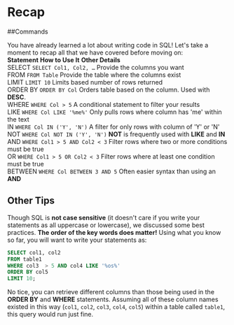 # Recap

##Commands

You have already learned a lot about writing code in SQL! Let's take a moment to recap all that we have covered before moving on:  
**Statement** 	**How to Use It** 	**Other Details**  
SELECT  ```SELECT Col1, Col2, …``` 	Provide the columns you want  
FROM    ```FROM Table``` 	Provide the table where the columns exist  
LIMIT   ```LIMIT 10``` 	Limits based number of rows returned  
ORDER BY 	```ORDER BY Col``` 	Orders table based on the column. Used with **DESC**.  
WHERE 	```WHERE Col > 5``` 	A conditional statement to filter your results  
LIKE 	```WHERE Col LIKE '%me%'``` 	Only pulls rows where column has 'me' within the text  
IN  ```WHERE Col IN ('Y', 'N')``` 	A filter for only rows with column of 'Y' or 'N'  
NOT     ```WHERE Col NOT IN ('Y', 'N')``` 	**NOT** is frequently used with **LIKE** and **IN**  
AND 	```WHERE Col1 > 5 AND Col2 < 3``` 	Filter rows where two or more conditions must be true  
OR 	```WHERE Col1 > 5 OR Col2 < 3``` 	Filter rows where at least one condition must be true  
BETWEEN 	```WHERE Col BETWEEN 3 AND 5``` 	Often easier syntax than using an **AND**  


## Other Tips

Though SQL is **not case sensitive** (it doesn't care if you write your statements as all uppercase or lowercase), we discussed some best practices. **The order of the key words does matter!** Using what you know so far, you will want to write your statements as:  
```SQL
SELECT col1, col2
FROM table1
WHERE col3  > 5 AND col4 LIKE '%os%'
ORDER BY col5
LIMIT 10;
```

No  tice, you can retrieve different columns than those being used in the **ORDER BY** and **WHERE** statements. Assuming all of these column names existed in this way (`col1`, `col2`, `col3`, `col4`, `col5`) within a table called `table1`, this query would run just fine.
